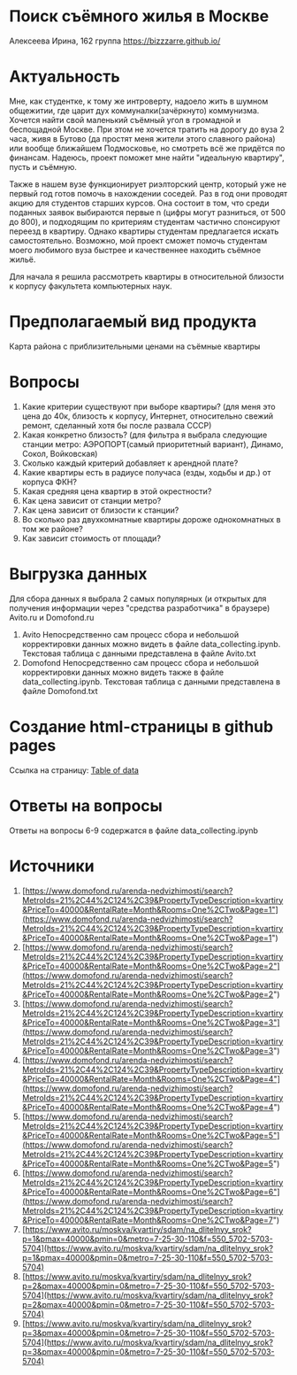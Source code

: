 # Поиск съёмного жилья в Москве
Алексеева Ирина, 162 группа
https://bizzzarre.github.io/

# Актуальность
Мне, как студентке, к тому же интроверту, надоело жить в шумном общежитии, где царит дух коммуналки(зачёркнуто) коммунизма. Хочется найти свой маленький съёмный угол в громадной и беспощадной Москве. При этом не хочется тратить на дорогу до вуза 2 часа, живя в Бутово (да простят меня жители этого славного района) или вообще ближайшем Подмосковье, но смотреть всё же придётся по финансам. Надеюсь, проект поможет мне найти "идеальную квартиру", пусть и съёмную.

Также в нашем вузе функционирует риэлторский центр, который уже не первый год готов помочь в нахождении соседей. Раз в год они проводят акцию для студентов старших курсов. Она состоит в том, что среди поданных заявок выбираются первые n (цифры могут разниться, от 500 до 800), и подходящим по критериям студентам частично спонсируют переезд в квартиру. Однако квартиры студентам предлагается искать самостоятельно. Возможно, мой проект сможет помочь студентам моего любимого вуза быстрее и качественнее находить съёмное жильё.

Для начала я решила рассмотреть квартиры в относительной близости к корпусу факультета компьютерных наук.

# Предполагаемый вид продукта
Карта района с приблизительными ценами на съёмные квартиры

# Вопросы
1. Какие критерии существуют при выборе квартиры? (для меня это цена до 40к, близость к корпусу, Интернет, относительно свежий ремонт, сделанный хотя бы после развала СССР)
2. Какая конкретно близость? (для фильтра я выбрала следующие станции метро: АЭРОПОРТ(самый приоритетный вариант), Динамо, Сокол, Войковская)
3. Сколько каждый критерий добавляет к арендной плате?
4. Какие квартиры есть в радиусе получаса (езды, ходьбы и др.) от корпуса ФКН?
5. Какая средняя цена квартир в этой окрестности?
6. Как цена зависит от станции метро? 
7. Как цена зависит от близости к станции?
8. Во сколько раз двухкомнатные квартиры дороже однокомнатных в том же районе?
9. Как зависит стоимость от площади?
# Выгрузка данных
Для сбора данных я выбрала 2 самых популярных (и открытых для получения информации через "средства разработчика" в браузере) Avito.ru и Domofond.ru
1. Avito
Непосредственно сам процесс сбора и небольшой корректировки данных можно видеть в файле data_collecting.ipynb. Текстовая таблица с данными представлена в файле Avito.txt
2. Domofond
Непосредственно сам процесс сбора и небольшой корректировки данных можно видеть также в файле data_collecting.ipynb. Текстовая таблица с данными представлена в файле Domofond.txt
# Создание html-страницы в github pages
Ссылка на страницу: [Table of data](https://bizzzarre.github.io/DataJournalism/table_of_data.html)
# Ответы на вопросы 
Ответы на вопросы 6-9 содержатся в файле data_collecting.ipynb
# Источники
1. [https://www.domofond.ru/arenda-nedvizhimosti/search?MetroIds=21%2C44%2C124%2C39&PropertyTypeDescription=kvartiry&PriceTo=40000&RentalRate=Month&Rooms=One%2CTwo&Page=1"](https://www.domofond.ru/arenda-nedvizhimosti/search?MetroIds=21%2C44%2C124%2C39&PropertyTypeDescription=kvartiry&PriceTo=40000&RentalRate=Month&Rooms=One%2CTwo&Page=1")
2. [https://www.domofond.ru/arenda-nedvizhimosti/search?MetroIds=21%2C44%2C124%2C39&PropertyTypeDescription=kvartiry&PriceTo=40000&RentalRate=Month&Rooms=One%2CTwo&Page=2"](https://www.domofond.ru/arenda-nedvizhimosti/search?MetroIds=21%2C44%2C124%2C39&PropertyTypeDescription=kvartiry&PriceTo=40000&RentalRate=Month&Rooms=One%2CTwo&Page=2")
3. [https://www.domofond.ru/arenda-nedvizhimosti/search?MetroIds=21%2C44%2C124%2C39&PropertyTypeDescription=kvartiry&PriceTo=40000&RentalRate=Month&Rooms=One%2CTwo&Page=3"](https://www.domofond.ru/arenda-nedvizhimosti/search?MetroIds=21%2C44%2C124%2C39&PropertyTypeDescription=kvartiry&PriceTo=40000&RentalRate=Month&Rooms=One%2CTwo&Page=3")
4. [https://www.domofond.ru/arenda-nedvizhimosti/search?MetroIds=21%2C44%2C124%2C39&PropertyTypeDescription=kvartiry&PriceTo=40000&RentalRate=Month&Rooms=One%2CTwo&Page=4"](https://www.domofond.ru/arenda-nedvizhimosti/search?MetroIds=21%2C44%2C124%2C39&PropertyTypeDescription=kvartiry&PriceTo=40000&RentalRate=Month&Rooms=One%2CTwo&Page=4")
5. [https://www.domofond.ru/arenda-nedvizhimosti/search?MetroIds=21%2C44%2C124%2C39&PropertyTypeDescription=kvartiry&PriceTo=40000&RentalRate=Month&Rooms=One%2CTwo&Page=5"](https://www.domofond.ru/arenda-nedvizhimosti/search?MetroIds=21%2C44%2C124%2C39&PropertyTypeDescription=kvartiry&PriceTo=40000&RentalRate=Month&Rooms=One%2CTwo&Page=5")
6. [https://www.domofond.ru/arenda-nedvizhimosti/search?MetroIds=21%2C44%2C124%2C39&PropertyTypeDescription=kvartiry&PriceTo=40000&RentalRate=Month&Rooms=One%2CTwo&Page=6"](https://www.domofond.ru/arenda-nedvizhimosti/search?MetroIds=21%2C44%2C124%2C39&PropertyTypeDescription=kvartiry&PriceTo=40000&RentalRate=Month&Rooms=One%2CTwo&Page=7")
7. [https://www.avito.ru/moskva/kvartiry/sdam/na_dlitelnyy_srok?p=1&pmax=40000&pmin=0&metro=7-25-30-110&f=550_5702-5703-5704](https://www.avito.ru/moskva/kvartiry/sdam/na_dlitelnyy_srok?p=1&pmax=40000&pmin=0&metro=7-25-30-110&f=550_5702-5703-5704)
8. [https://www.avito.ru/moskva/kvartiry/sdam/na_dlitelnyy_srok?p=2&pmax=40000&pmin=0&metro=7-25-30-110&f=550_5702-5703-5704](https://www.avito.ru/moskva/kvartiry/sdam/na_dlitelnyy_srok?p=2&pmax=40000&pmin=0&metro=7-25-30-110&f=550_5702-5703-5704)
9. [https://www.avito.ru/moskva/kvartiry/sdam/na_dlitelnyy_srok?p=3&pmax=40000&pmin=0&metro=7-25-30-110&f=550_5702-5703-5704](https://www.avito.ru/moskva/kvartiry/sdam/na_dlitelnyy_srok?p=3&pmax=40000&pmin=0&metro=7-25-30-110&f=550_5702-5703-5704)
